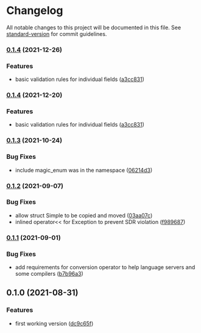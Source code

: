 # Changelog

All notable changes to this project will be documented in this file. See [standard-version](https://github.com/conventional-changelog/standard-version) for commit guidelines.

### [0.1.4](https://github.com/Rechip/simple-yaml/compare/v0.1.3...v0.1.4) (2021-12-26)


### Features

* basic validation rules for individual fields ([a3cc831](https://github.com/Rechip/simple-yaml/commit/a3cc83166bf26abea215f36da2628acec10c9cf5))

### [0.1.4](https://github.com/Rechip/simple-yaml/compare/v0.1.3...v0.1.4) (2021-12-20)


### Features

* basic validation rules for individual fields ([a3cc831](https://github.com/Rechip/simple-yaml/commit/a3cc83166bf26abea215f36da2628acec10c9cf5))

### [0.1.3](https://github.com/Rechip/simple-yaml/compare/v0.1.2...v0.1.3) (2021-10-24)


### Bug Fixes

* include magic_enum was in the namespace ([06214d3](https://github.com/Rechip/simple-yaml/commit/06214d392d6a2193780b65747ad907dba5b4a48b))

### [0.1.2](https://github.com/Rechip/simple-yaml/compare/v0.1.1...v0.1.2) (2021-09-07)


### Bug Fixes

* allow struct Simple to be copied and moved ([03aa07c](https://github.com/Rechip/simple-yaml/commit/03aa07c5f830c87cd2236b5b94ce3bf604ee5d5e))
* inlined operator<< for Exception to prevent SDR violation ([f989687](https://github.com/Rechip/simple-yaml/commit/f98968788ea57dec17598acb4775c8599f33dd08))

### [0.1.1](https://github.com/Rechip/simple-yaml/compare/v0.1.0...v0.1.1) (2021-09-01)


### Bug Fixes

* add requirements for conversion operator to help language servers and some compilers ([b7b96a3](https://github.com/Rechip/simple-yaml/commit/b7b96a3a1cc0cde6e2c0cc97807f48a6ad198b05))

## 0.1.0 (2021-08-31)


### Features

* first working version ([dc9c65f](https://github.com/Rechip/simple-yaml/commit/dc9c65ffb37c840b19f620680a4617bf22c276d7))
